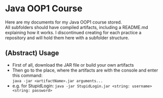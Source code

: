 # Java OOP1 Course
Here are my documents for my Java OOP1 course stored.<br>
All subfolders should have compiled artifacts, including a README.md explaining how it works. I discontinued creating for each practice a repository and will hold them here with a subfolder structure.

## (Abstract) Usage
* First of all, download the JAR file or build your own artifacts
* Then go to the place, where the artifacts are with the console and enter this command:<br>
`java -jar <artifactName>.jar arguments...`
* e.g. for StupidLogin:
`java -jar StupidLogin.jar <string: username> <string: password>`